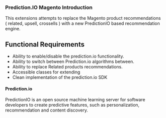 ### Prediction.IO Magento Introduction

This extensions attempts to replace the Magento product recommendations ( related, upsell, crossells ) with a new PredictionIO based recommendation engine. 

## Functional Requirements 

- Ability to enable/disable the prediction.io functionality.
- Ability to switch between Prediction.io algorithms between. 
- Ability to replace Related products recommendations. 
- Accessible classes for extending 
- Clean implementation of the prediction.io SDK

#### Prediction.io

PredictionIO is an open source machine learning server for software developers to create predictive features, such as personalization, recommendation and content discovery.

